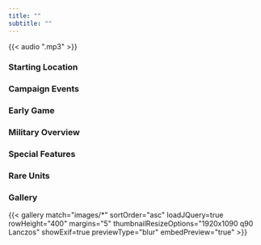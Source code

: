 ```yaml
---
title: ""
subtitle: ""
---
```


{{< audio ".mp3" >}}

### Starting Location

### Campaign Events

### Early Game

### Military Overview

### Special Features

### Rare Units

### Gallery

{{< gallery match="images/*" sortOrder="asc" loadJQuery=true rowHeight="400" margins="5" thumbnailResizeOptions="1920x1090 q90 Lanczos" showExif=true previewType="blur" embedPreview="true" >}}
